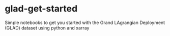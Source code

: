 # glad-get-started
Simple notebooks to get you started with the Grand LAgrangian Deployment (GLAD) dataset using python and xarray
